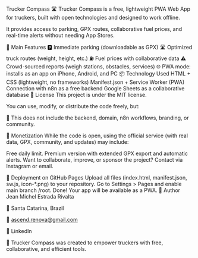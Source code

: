 Trucker Compass
🛣️ Trucker Compass is a free, lightweight PWA Web App for truckers, built with open technologies and designed to work offline.

It provides access to parking, GPX routes, collaborative fuel prices, and real-time alerts without needing App Stores.

🚚 Main Features
🅿️ Immediate parking (downloadable as GPX)
🛣️ Optimized truck routes (weight, height, etc.)
⛽ Fuel prices with collaborative data
⚠️ Crowd-sourced reports (weigh stations, obstacles, services)
🌐 PWA mode: installs as an app on iPhone, Android, and PC
📦 Technology Used
HTML + CSS (lightweight, no frameworks)
Manifest.json + Service Worker (PWA)
Connection with n8n as a free backend
Google Sheets as a collaborative database
🧾 License
This project is under the MIT license.

You can use, modify, or distribute the code freely, but:

🚫 This does not include the backend, domain, n8n workflows, branding, or community.

💸 Monetization
While the code is open, using the official service (with real data, GPX, community, and updates) may include:

Free daily limit.
Premium version with extended GPX export and automatic alerts.
Want to collaborate, improve, or sponsor the project? Contact via Instagram or email.

🚀 Deployment on GitHub Pages
Upload all files (index.html, manifest.json, sw.js, icon-*.png) to your repository.
Go to Settings > Pages and enable main branch /root.
Done! Your app will be available as a PWA.
👤 Author
Jean Michel Estrada Rivalta

📍 Santa Catarina, Brazil

📧 ascend.renova@gmail.com

🔗 LinkedIn

📌 Trucker Compass was created to empower truckers with free, collaborative, and efficient tools.
